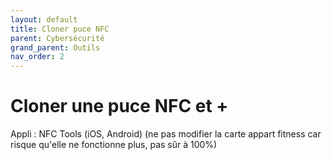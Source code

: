 ```yaml
---
layout: default
title: Cloner puce NFC
parent: Cybersécurité
grand_parent: Outils
nav_order: 2
---
```


# Cloner une puce NFC et +
Appli : NFC Tools (iOS, Android)
(ne pas modifier la carte appart fitness car risque qu'elle ne fonctionne plus, pas sûr à 100%)